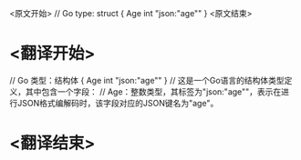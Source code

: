
<原文开始>
// Go type: struct { Age int "json:\"age\"" }
<原文结束>

# <翻译开始>
// Go 类型：结构体 { Age int "json:\"age\"" }
// 这是一个Go语言的结构体类型定义，其中包含一个字段：
// Age：整数类型，其标签为"json:\"age\""，表示在进行JSON格式编解码时，该字段对应的JSON键名为"age"。
# <翻译结束>

